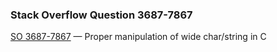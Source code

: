### Stack Overflow Question 3687-7867

[SO 3687-7867](https://stackoverflow.com/q/36877867) &mdash;
Proper manipulation of wide char/string in C
